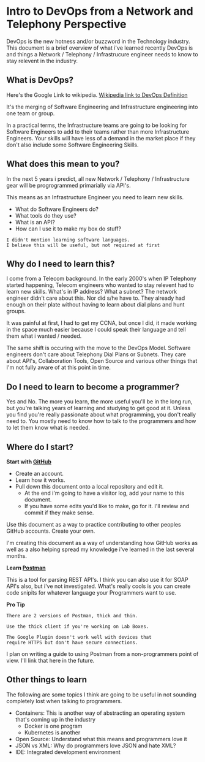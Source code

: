 # Intro to DevOps from a Network and Telephony Perspective

DevOps is the new hotness and/or buzzword in the Technology industry.  This document is a brief overview of what i've learned recently DevOps is and things a Network / Telephony / Infrastrucure engineer needs to know to stay relevent in the industry.

## What is DevOps?

Here's the Google Link to wikipedia.
[Wikipedia link to DevOps Definition](https://en.wikipedia.org/wiki/DevOps)

It's the merging of Software Engineering and Infrastructure engineering into one team or group.

In a practical terms, the Infrastructure teams are going to be looking for Software Engineers to add to their teams rather than more Infrastructure Engineers.  Your skills will have less of a demand in the market place if they don't also include some Software Engineering Skills.

## What does this mean to you?
In the next 5 years i predict, all new Network / Telephony / Infrastructure gear will be progrogrammed primarially via API's.  

This means as an Infrastructure Engineer you need to learn new skills.

* What do Software Engineers do?
* What tools do they use?
* What is an API?
* How can I use it to make my box do stuff?

```
I didn't mention learning software languages.  
I believe this will be useful, but not required at first
```

## Why do I need to learn this?
I come from a Telecom background.  In the early 2000's when IP Telephony started happening, Telecom engineers who wanted to stay relevent had to learn new skills.  What's in IP address?  What a subnet?  The network engineer didn't care about this.  Nor did s/he have to.  They already had enough on their plate without having to learn about dial plans and hunt groups.  

It was painful at first, I had to get my CCNA, but once I did, it made working in the space much easier because I could speak their language and tell them what i wanted / needed.

The same shift is occuring with the move to the DevOps Model.  Software engineers don't care about Telephony Dial Plans or Subnets.  They care about API's, Collaboration Tools, Open Source and various other things that I'm not fully aware of at this point in time.


## Do I need to learn to become a programmer?
Yes and No.  The more you learn, the more useful you'll be in the long run, but you're talking years of learning and studying to get good at it.  Unless you find you're really passionate about what programming, you don't really need to.  You mostly need to know how to talk to the programmers and how to let them know what is needed.


## Where do I start?
**Start with [GitHub](http://www.github.com)**

* Create an account.  
* Learn how it works.
* Pull down this document onto a local repository and edit it.
  * At the end i'm going to have a visitor log, add your name to this document.
  * If you have some edits you'd like to make, go for it.  I'll review and commit if they make sense.

Use this document as a way to practice contributing to other peoples GitHub accounts.  Create your own.  

I'm creating this document as a way of understanding how GitHub works as well as a also helping spread my knowledge i've learned in the last several months.

**Learn [Postman](https://www.getpostman.com/)**

This is a tool for parsing REST API's.  I think you can also use it for SOAP API's also, but i've not investigated.  What's really cools is you can create code snipits for whatever language your Programmers want to use.  

**Pro Tip**
```
There are 2 versions of Postman, thick and thin.

Use the thick client if you're working on Lab Boxes.

The Google Plugin doesn't work well with devices that 
require HTTPS but don't have secure connections.
```

I plan on writing a guide to using Postman from a non-programmers point of view.  I'll link that here in the future.

## Other things to learn

The following are some topics I think are going to be useful in not sounding completely lost when talking to programmers.

- Containers: This is another way of abstracting an operating system that's coming up in the industry
  - Docker is one program
  - Kubernetes is another
- Open Source: Understand what this means and programmers love it
- JSON vs XML: Why do programmers love JSON and hate XML?
- IDE: Integrated development environment

